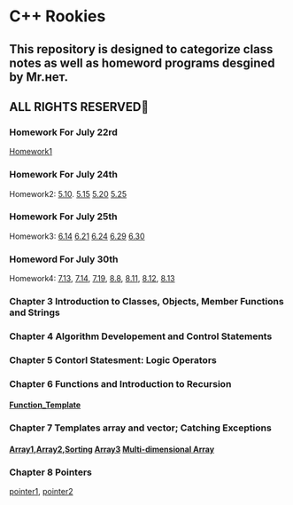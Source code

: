 # C++ Rookies

## This repository is designed to categorize class notes as well as homeword programs desgined by Mr.нет.

## ALL RIGHTS RESERVED🤪

### Homework For July 22rd
[Homework1](https://github.com/xiongdawei/C-Rooky/tree/master/July22HW)

### Homework For July 24th
Homework2: [5.10](https://github.com/xiongdawei/C-Rooky/blob/master/July23HW/5.10.md). [5.15](https://github.com/xiongdawei/C-Rooky/blob/master/July23HW/5.15.cpp) [5.20](https://github.com/xiongdawei/C-Rooky/blob/master/July23HW/5.20.cpp) [5.25]()

### Homework For July 25th
Homework3: [6.14](https://github.com/xiongdawei/C-Rooky/blob/master/July23HW/6.14.cpp) [6.21](https://github.com/xiongdawei/C-Rooky/blob/master/July23HW/6.21.cpp) [6.24](https://github.com/xiongdawei/C-Rooky/blob/master/July23HW/6.24.cpp) [6.29]() [6.30](https://github.com/xiongdawei/C-Rooky/blob/master/July23HW/6.30.cpp)

### Homeword For July 30th
Homework4: [7.13](https://github.com/xiongdawei/C-Rooky/blob/master/Notes_July29/7.13.cpp), [7.14](https://github.com/xiongdawei/C-Rooky/blob/master/Notes_July29/7.14.cpp), [7.19](), [8.8](https://github.com/xiongdawei/C-Rooky/blob/master/Notes_July29/8.8.cpp), [8.11](), [8.12](), [8.13]()


### Chapter 3 Introduction to Classes, Objects, Member Functions and Strings

### Chapter 4 Algorithm Developement and Control Statements

### Chapter 5 Contorl Statesment: Logic Operators

### Chapter 6 Functions and Introduction to Recursion
#### [Function_Template](https://github.com/xiongdawei/C-Rooky/blob/master/Notes_July25th/maximum.h)

### Chapter 7 Templates array and vector; Catching Exceptions
#### [Array1](https://github.com/xiongdawei/C-Rooky/blob/master/Notes_July25th/arrays001.cpp),[Array2](https://github.com/xiongdawei/C-Rooky/blob/master/Notes_July25th/array002.cpp),[Sorting]() [Array3](https://github.com/xiongdawei/C-Rooky/blob/master/Notes_July26th/test001.cpp) [Multi-dimensional Array](https://github.com/xiongdawei/C-Rooky/blob/master/Notes_July26th/test002.cpp) 

### Chapter 8 Pointers

[pointer1](https://github.com/xiongdawei/C-Rooky/blob/master/Notes_July29/pointer001.cpp), [pointer2](https://github.com/xiongdawei/C-Rooky/blob/master/Notes_July29/pointer002.cpp)
